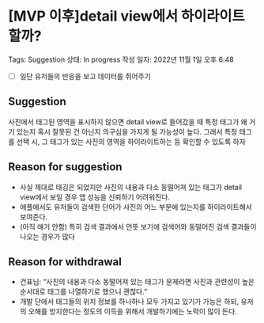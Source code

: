 # [MVP 이후]detail view에서 하이라이트할까?

Tags: Suggestion
상태: In progress
작성 일자: 2022년 11월 1일 오후 6:48

- [ ]  일단 유저들의 반응을 보고 데이터를 쥐어주기

## Suggestion

사진에서 태그된 영역을 표시하지 않으면 detail view로 들어갔을 때 특정 태그가 왜 거기 있는지 혹시 잘못된 건 아닌지 의구심을 가지게 될 가능성이 높다. 그래서 특정 태그를 선택 시, 그 태그가 있는 사진의 영역을 하이라이트하는 등 확인할 수 있도록 하자

## Reason for suggestion

- 사실 제대로 태깅은 되었지만 사진의 내용과 다소 동떨어져 있는 태그가 detail view에서 보일 경우 앱 성능을 신뢰하기 어려워진다.
- 애플에서도 유저들이 검색한 단어가 사진의 어느 부분에 있는지를 하이라이트해서 보여준다.
- (아직 얘기 안함) 특히 검색 결과에서 언뜻 보기에 검색어와 동떨어진 검색 결과들이 나오는 경우가 많다

## Reason for withdrawal

- 건표님: “사진의 내용과 다소 동떨어져 있는 태그가 문제라면 사진과 관련성이 높은 순서대로 태그를 나열하기로 했으니 괜찮다.”
- 개발 단에서 태그들의 위치 정보를 하나하나 모두 가지고 있기가 가능은 하되, 유저의 오해를 방지한다는 정도의 이득을 위해서 개발하기에는 노력이 많이 든다.